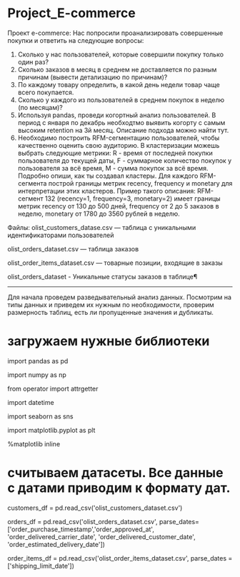 # Project_E-commerce
Проект e-commerce:
Нас попросили проанализировать совершенные покупки и ответить на следующие вопросы:
1. Сколько у нас пользователей, которые совершили покупку только один раз?
2. Сколько заказов в месяц в среднем не доставляется по разным причинам (вывести детализацию по причинам)?
3. По каждому товару определить, в какой день недели товар чаще всего покупается.
4. Сколько у каждого из пользователей в среднем покупок в неделю (по месяцам)?
5. Используя pandas, проведи когортный анализ пользователей. В период с января по декабрь необходтмо выявить когорту с самым высоким retention на 3й месяц. Описание подхода можно найти тут.
6. Необходимо построить RFM-сегментацию пользователей, чтобы качественно оценить свою аудиторию. В кластеризации можешь выбрать следующие метрики: R - время от последней покупки пользователя до текущей даты, F - суммарное количество покупок у пользователя за всё время, M - сумма покупок за всё время.
   Подробно опиши, как ты создавал кластеры. Для каждого RFM-сегмента построй границы метрик recency, frequency и monetary для интерпретации этих кластеров. Пример такого описания: RFM-сегмент 132 (recency=1, frequency=3, monetary=2) имеет границы метрик recency от 130 до 500 дней, frequency от 2 до 5 заказов в неделю, monetary от 1780 до 3560 рублей в неделю.
   
Файлы:
olist_customers_datase.csv — таблица с уникальными идентификаторами пользователей

olist_orders_dataset.csv — таблица заказов

olist_order_items_dataset.csv — товарные позиции, входящие в заказы

olist_orders_dataset - Уникальные статусы заказов в таблице¶

---------------------------------------------------------------------------------------------------------------------------------------------------------------------------------------------------------------------

Для начала проведем разведывательный анализ данных. Посмотрим на типы данных и приведем их нужным по необходимости, проверим размерность таблиц, есть ли пропущенные значения и дубликаты.
# загружаем нужные библиотеки
import pandas as pd

import numpy as np

from operator import attrgetter

import datetime

import seaborn as sns

import matplotlib.pyplot as plt

%matplotlib inline

# считываем датасеты. Все данные с датами приводим к формату дат.
customers_df   = pd.read_csv('olist_customers_dataset.csv')

orders_df      = pd.read_csv('olist_orders_dataset.csv', parse_dates=['order_purchase_timestamp','order_approved_at',
                                                                           'order_delivered_carrier_date', 'order_delivered_customer_date',
                                                                           'order_estimated_delivery_date'])
                                                                           
order_items_df = pd.read_csv('olist_order_items_dataset.csv', parse_dates = ['shipping_limit_date'])




